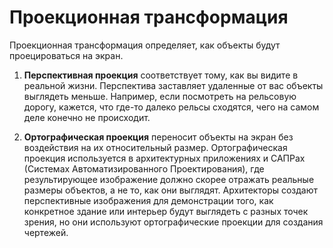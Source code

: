 # Проекционная трансформация

Проекционная трансформация определяет, как объекты будут проецироваться на экран.

1. **Перспективная проекция** соответствует тому,
как вы видите в реальной жизни. Перспектива заставляет удаленные от вас объекты
выглядеть меньше. Например, если посмотреть на рельсовую дорогу, кажется, что где-то далеко рельсы сходятся, чего на самом деле конечно не происходит.
 
2. **Ортографическая проекция** переносит объекты на экран без воздействия
на их относительный размер. Ортографическая проекция используется в архитектурных
приложениях и САПРах (Системах Автоматизированного Проектирования), где
результирующее изображение должно скорее отражать реальные размеры объектов, а
не то, как они выглядят. Архитекторы создают перспективные изображения для
демонстрации того, как конкретное здание или интерьер будут выглядеть с разных
точек зрения, но они используют ортографические проекции для создания чертежей.
